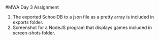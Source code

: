#MWA Day 3 Assignment

1. The exported SchoolDB to a json file as a pretty array is included in exports folder.
2. Screenshot for a NodeJS program that displays games included in screen-shots folder.